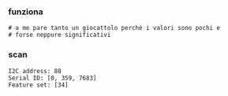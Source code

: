 
### funziona

	# a me pare tanto un giocattolo perchè i valori sono pochi e 
	# forse neppure significativi


### scan

	I2C address: 88
	Serial ID: [0, 359, 7683]
	Feature set: [34]

